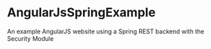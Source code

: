 AngularJsSpringExample
===========================

An example AngularJS website using a Spring REST backend with the Security Module